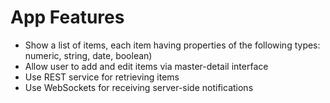 # App Features

* Show a list of items, each item having properties of the following types: numeric, string, date, boolean)
* Allow user to add and edit items via master-detail interface
* Use REST service for retrieving items
* Use WebSockets for receiving server-side notifications
